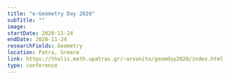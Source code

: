 ```yaml
---
title: "e-Geometry Day 2020"
subTitle: ""
image:
startDate: 2020-11-24
endDate: 2020-11-24
researchFields: Geometry
location: Patra, Greece
link: https://thalis.math.upatras.gr/~arvanito/geomday2020/index.html
type: conference
---
```


